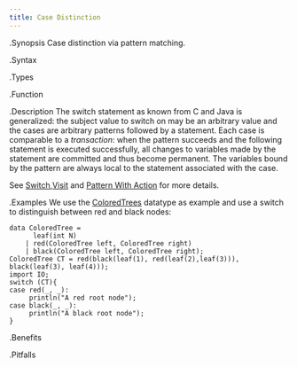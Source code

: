 ```yaml
---
title: Case Distinction
---
```


.Synopsis
Case distinction via pattern matching.

.Syntax

.Types

.Function

.Description
The switch statement as known from C and Java is generalized: the subject value to switch on may be an 
arbitrary value and the cases are arbitrary patterns followed by a statement. 
Each case is comparable to a _transaction_: when the pattern succeeds and the following statement is 
executed successfully, all changes to variables made by the statement are committed and thus become permanent. 
The variables bound by the pattern are always local to the statement associated with the case. 

See [Switch]((Rascal:Statements-Switch)),[Visit]((Rascal:Expressions-Visit)) and 
[Pattern With Action]((Rascal:PatternWithAction)) for more details.

.Examples
We use the [ColoredTrees]((Recipes:Common-ColoredTrees)) datatype as example and use a switch to
distinguish between red and black nodes:
```rascal-shell
data ColoredTree = 
      leaf(int N) 
    | red(ColoredTree left, ColoredTree right) 
    | black(ColoredTree left, ColoredTree right);
ColoredTree CT = red(black(leaf(1), red(leaf(2),leaf(3))), black(leaf(3), leaf(4)));
import IO;
switch (CT){
case red(_, _):
     println("A red root node");
case black(_, _):
     println("A black root node");
}
```

.Benefits

.Pitfalls

